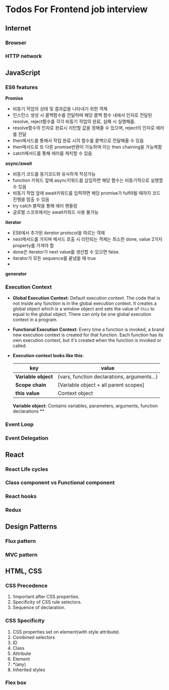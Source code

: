 Todos For Frontend job interview
================================

## Internet

### Browser

### HTTP network

## JavaScript

### ES6 features
 **Promise**  
- 비동기 작업의 상태 및 결과값을 나타내기 위한 객체
- 인스턴스 생성 시 콜백함수를 전달하며 해당 콜백 함수 내에서 인자로 전달된 resolve, reject함수를 각각 비동기 작업의 완료, 실패 시 실행해줌.
- resolve함수의 인자로 완료시 리턴할 값을 정해줄 수 있으며, reject의 인자로 에러를 전달
- then메서드를 통해서 작업 완료 시의 함수를 콜백으로 전달해줄 수 있음
- then메서드로 또 다른 promise반환이 가능하며 이는 then chaining을 가능케함
- catch메서드를 통해 에러를 캐치할 수 있음
  
**async/await**
- 비동기 코드를 동기코드와 유사하게 작성가능
- function 키워드 앞에 async키워드를 삽입하면 해당 함수는 비동기적으로 실행할 수 있음
- 비동기 작업 앞에 await키워드를 입력하면 해당 promise가 fulfill될 때까지 코드 진행을 멈출 수 있음
- try catch 블락을 통해 에러 핸들링
- 글로벌 스코프에서는 await키워드 사용 불가능

**iterator**
- ES6에서 추가된 *iterator protocol*을 따르는 객체  
- next메서드를 가지며 메서드 호출 시 리턴되는 객체는 최소한 done, value 2가지 property를 가져야 함
- done은 iterator가 next value를 생산할 수 있으면 false.
- iterator가 모든 sequence를 끝냈을 때 true
- 
**generator**  

### Execution Context

- **Global Execution Context**: Default execution context. The code that is not inside any function is in the global execution context. It creates a global object which is a window object and sets the value of `this` to equal to the global object. There can only be one global execution context in a program.
- **Functional Execution Context**: Every time a function is invoked, a brand new execution context is created for that function. Each function has its own execution context, but it's created when the function is invoked or called.
- **Execution context looks like this**:  

    | key                 | value                                       |
    | ------------------- | ------------------------------------------- |
    | **Variable object** | {vars, function declarations, arguments...} |
    | **Scope chain**     | [Variable object + all parent scopes]       |
    | **this value**      | Context object                              |

    **Variable object**: Contains variables, parameters, arguments, function declarations
    **

### Event Loop

### Event Delegation

## React

### React Life cycles

### Class component vs Functional component

### React hooks

### Redux

## Design Patterns

### Flux pattern

### MVC pattern

## HTML, CSS

### CSS Precedence

1. !important after CSS properties.
2. Specificity of CSS rule selectors.
3. Sequence of declaration.

### CSS Specificity

1. CSS properties set on element(with style attribute).
2. Combined selectors
3. ID
4. Class
5. Attribute
6. Element
7. *(any)
8. Inherited styles

### Flex box


